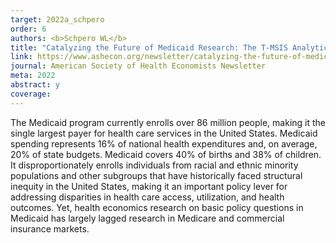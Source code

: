 ```yaml
---
target: 2022a_schpero
order: 6
authors: <b>Schpero WL</b>
title: "Catalyzing the Future of Medicaid Research: The T-MSIS Analytic Files"
link: https://www.ashecon.org/newsletter/catalyzing-the-future-of-medicaid-research-the-t-msis-analytic-files/
journal: American Society of Health Economists Newsletter
meta: 2022
abstract: y
coverage:
---
```

The Medicaid program currently enrolls over 86 million people, making it the single largest payer for health care services in the United States. Medicaid spending represents 16% of national health expenditures and, on average, 20% of state budgets. Medicaid covers 40% of births and 38% of children. It disproportionately enrolls individuals from racial and ethnic minority populations and other subgroups that have historically faced structural inequity in the United States, making it an important policy lever for addressing disparities in health care access, utilization, and health outcomes. Yet, health economics research on basic policy questions in Medicaid has largely lagged research in Medicare and commercial insurance markets.
